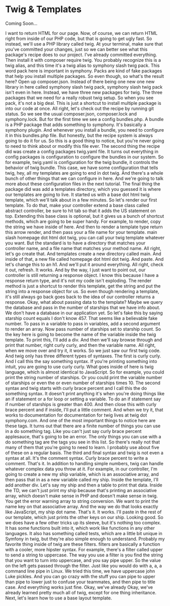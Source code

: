 # Twig & Templates

Coming Soon...

I want to return HTML for our page. Now, of course, we can return HTML right from inside of our PHP code, but that is going to get ugly fast. So instead, we'll use a PHP library called twig. At your terminal, make sure that you've committed your changes, just so we can better see what this package's recipe does to our project. I've already committed everything. Then install it with composer require twig. You probably recognize this is a twig alias, and this time it's a twig alias to symphony slash twig pack. This word pack here is important in symphony. Packs are kind of fake packages that help you install multiple packages. So even though, so what's the result here? Open up composer.json. Instead of there being one new one new library in here called symphony slash twig pack, symphony slash twig pack isn't even in here. Instead, we have three new packages for twig. The three packages that we need for a really robust twig setup. So when you see pack, it's not a big deal. This is just a shortcut to install multiple package is into our code at once. All right, let's check out the recipe by running git status. So we see the usual composer.json, composer.lock and symphony.lock. But for the first time we see a config bundles.php. A bundle is a PHP package that adds something to symphony. It's basically a symphony plugin. And whenever you install a bundle, you need to configure it in this bundles.php file. But honestly, but the recipe system is always going to do it for us. So this is a good thing to notice, but you're never going to need to think about or modify this file ever. The second thing the recipe did was create a config packages twig.yaml file. It turns out everything in config packages is configuration to configure the bundles in our system. So for example, twig.yaml is configuration for the twig bundle, it controls the behavior of twig bundle. This case, we have some configuration that tells twig, hey, all my templates are going to end in dot twig. And there's a whole bunch of other things that we can configure in here. And we're going to talk more about these configuration files in the next tutorial.  The final thing the package did was add a templates directory, which you guessed it is where our templates are going to live. It started us with a base dot html twig template, which we'll talk about in a few minutes. So let's render our first template. To do that, make your controller extend a base class called abstract controller, be sure to hit tab so that it adds the US statement on top. Extending this base class is optional, but it gives us a bunch of shortcut methods, which are going to be super handy. For example, to render, copy the string we have inside of here. And then to render a template type return this arrow render, and then pass your a file name for your template. main slash homepage dot html dot twig, you can call your twig template whatever you want. But the standard is to have a directory that matches your controller name, and a file name that matches your method name. All right, let's go create that. And templates create a new directory called main. And inside of that, a new file called homepage dot html dot twig. And paste. And let's change this to an h1. And we'll put it around everything. All right, check it out, refresh. It works. And by the way, I just want to point out, our controller is still returning a response object. I know this because I have a response return type, and it's not my code isn't exploding. The render method is just a shortcut to render this template, get the string and put the string into a response object for us. So even though rendering a template, it's still always go back goes back to the idea of our controller returns a response. Okay, what about passing data to the template? Maybe we query the database and pass in the number of starships that we have info about. We don't have a database in our application yet. So let's fake this by saying starship count equals I don't know 457. That seems like a believable fake number. To pass in a variable to pass in variables, add a second argument to render an array. Now pass number of starships set to starship count. So the key here is going to become the name of the variable inside the twig template.  To print this, I'll add a div. And then we'll say browse through and print that number, right curly curly, and then the variable name. All right, when we move over and try it, it works. So we just saw our first twig code. And twig only has three different types of syntaxes. The first is curly curly. And I call this the say something syntax. If you're printing something into intuit, you are going to use curly curly. What goes inside of here is twig language, which is almost identical to JavaScript. So for example, you could print the string number of starships. Or you could print the variable number of starships or even the or even number of starships times 10. The second syntax and twig starts with curly brace percent and I call this the do something syntax. It doesn't print anything it's when you're doing things like an if statement or a for loop or setting a variable. To do an if statement say if number of starships is greater than 400. And then close this with curly brace percent and if inside, I'll put a little comment. And when we try it, that works to documentation for documentation for twig lives at twig dot symphony.com. And one of the most important things to notice here are these tags. It turns out that there are a finite number of things you can use in a do something tag. Like you can't just say curly brace percent applesauce, that's going to be an error. The only things you can use with a do something tag are the tags you see in this list. So there's really not that many of them that you're going to need to learn. I probably use about five of these on a regular basis. The third and final syntax and twig is not even a syntax at all. It's the comment syntax. Curly brace percent to write a comment. That's it. In addition to handling simple numbers, twig can handle whatever complex data you throw at it. For example, in our controller, I'm going to create a new my ship variable, which is an associative array, and then pass that in as a new variable called my ship. Inside the template, I'll add another div. Let's say my ship and then a table to print that data.  Inside the TD, we can't just print my ship because that's printing an associative array, which doesn't make sense in PHP and doesn't make sense in twig. You get the error warning array to string conversion. We want to print the name key on that associative array. And the way we do that looks exactly like JavaScript, my ship dot name. That's it. It works. I'll paste in the rest of our template, which just prints the other keys on our ship. Looking good. So we does have a few other tricks up its sleeve, but it's nothing too complex. It has some functions built into it, which work like functions in any other languages. It also has something called tests, which are a little bit unique in Symfony in twig, but they're also simple enough to understand. Probably my favorite thing inside of twig are these filters. filters are basically a function with a cooler, more hipster syntax. For example, there's a filter called upper to send a string to uppercase. The way you use a filter is you find the string that you want to turn into uppercase, and you say pipe upper. So the value on the left gets passed through the filter. Just like you would do with a, a, a command line pipe in Linux. We tried this time, we have uppercase john Luke pickles. And you can go crazy with the stuff you can pipe to upper than pipe to lower just to confuse your teammates, and then pipe to title case. And everything works just fine. Okay, we've already Okay, we've already learned pretty much all of twig, except for one thing inheritance. Next, let's learn how to use a base layout template.

